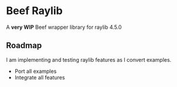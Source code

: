 
# Beef Raylib

A **very WIP** Beef wrapper library for raylib 4.5.0

## Roadmap

I am implementing and testing raylib features as I convert examples.

- Port all examples
- Integrate all features
